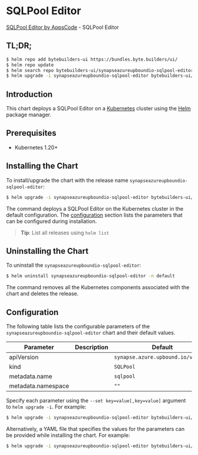 # SQLPool Editor

[SQLPool Editor by AppsCode](https://byte.builders) - SQLPool Editor

## TL;DR;

```bash
$ helm repo add bytebuilders-ui https://bundles.byte.builders/ui/
$ helm repo update
$ helm search repo bytebuilders-ui/synapseazureupboundio-sqlpool-editor --version=v0.4.18
$ helm upgrade -i synapseazureupboundio-sqlpool-editor bytebuilders-ui/synapseazureupboundio-sqlpool-editor -n default --create-namespace --version=v0.4.18
```

## Introduction

This chart deploys a SQLPool Editor on a [Kubernetes](http://kubernetes.io) cluster using the [Helm](https://helm.sh) package manager.

## Prerequisites

- Kubernetes 1.20+

## Installing the Chart

To install/upgrade the chart with the release name `synapseazureupboundio-sqlpool-editor`:

```bash
$ helm upgrade -i synapseazureupboundio-sqlpool-editor bytebuilders-ui/synapseazureupboundio-sqlpool-editor -n default --create-namespace --version=v0.4.18
```

The command deploys a SQLPool Editor on the Kubernetes cluster in the default configuration. The [configuration](#configuration) section lists the parameters that can be configured during installation.

> **Tip**: List all releases using `helm list`

## Uninstalling the Chart

To uninstall the `synapseazureupboundio-sqlpool-editor`:

```bash
$ helm uninstall synapseazureupboundio-sqlpool-editor -n default
```

The command removes all the Kubernetes components associated with the chart and deletes the release.

## Configuration

The following table lists the configurable parameters of the `synapseazureupboundio-sqlpool-editor` chart and their default values.

|     Parameter      | Description |                    Default                    |
|--------------------|-------------|-----------------------------------------------|
| apiVersion         |             | <code>synapse.azure.upbound.io/v1beta1</code> |
| kind               |             | <code>SQLPool</code>                          |
| metadata.name      |             | <code>sqlpool</code>                          |
| metadata.namespace |             | <code>""</code>                               |


Specify each parameter using the `--set key=value[,key=value]` argument to `helm upgrade -i`. For example:

```bash
$ helm upgrade -i synapseazureupboundio-sqlpool-editor bytebuilders-ui/synapseazureupboundio-sqlpool-editor -n default --create-namespace --version=v0.4.18 --set apiVersion=synapse.azure.upbound.io/v1beta1
```

Alternatively, a YAML file that specifies the values for the parameters can be provided while
installing the chart. For example:

```bash
$ helm upgrade -i synapseazureupboundio-sqlpool-editor bytebuilders-ui/synapseazureupboundio-sqlpool-editor -n default --create-namespace --version=v0.4.18 --values values.yaml
```

